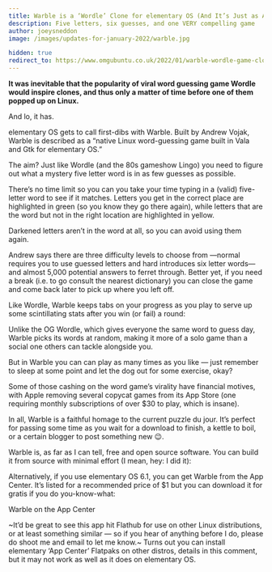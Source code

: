```yaml
---
title: Warble is a ‘Wordle’ Clone for elementary OS (And It’s Just as Addictive)
description: Five letters, six guesses, and one VERY compelling game
author: joeysneddon
image: /images/updates-for-january-2022/warble.jpg

hidden: true
redirect_to: https://www.omgubuntu.co.uk/2022/01/warble-wordle-game-clone-for-elementary-os
---
```


**It was inevitable that the popularity of viral word guessing game Wordle would inspire clones, and thus only a matter of time before one of them popped up on Linux.**

And lo, it has.

elementary OS gets to call first-dibs with Warble. Built by Andrew Vojak, Warble is described as a “native Linux word-guessing game built in Vala and Gtk for elementary OS.”

The aim? Just like Wordle (and the 80s gameshow Lingo) you need to figure out what a mystery five letter word is in as few guesses as possible.

There’s no time limit so you can you take your time typing in a (valid) five-letter word to see if it matches. Letters you get in the correct place are highlighted in green (so you know they go there again), while letters that are the word but not in the right location are highlighted in yellow.

Darkened letters aren’t in the word at all, so you can avoid using them again.

Andrew says there are three difficulty levels to choose from —normal requires you to use guessed letters and hard introduces six letter words— and almost 5,000 potential answers to ferret through. Better yet, if you need a break (i.e. to go consult the nearest dictionary) you can close the game and come back later to pick up where you left off.

Like Wordle, Warble keeps tabs on your progress as you play to serve up some scintillating stats after you win (or fail) a round:

Unlike the OG Wordle, which gives everyone the same word to guess day, Warble picks its words at random, making it more of a solo game than a social one others can tackle alongside you.

But in Warble you can can play as many times as you like — just remember to sleep at some point and let the dog out for some exercise, okay?

Some of those cashing on the word game’s virality have financial motives, with Apple removing several copycat games from its App Store (one requiring monthly subscriptions of over $30 to play, which is insane).

In all, Warble is a faithful homage to the current puzzle du jour. It’s perfect for passing some time as you wait for a download to finish, a kettle to boil, or a certain blogger to post something new 😉.

Warble is, as far as I can tell, free and open source software. You can build it from source with minimal effort (I mean, hey: I did it):

Alternatively, if you use elementary OS 6.1, you can get Warble from the App Center. It’s listed for a recommended price of $1 but you can download it for gratis if you do you-know-what:

Warble on the App Center

~It’d be great to see this app hit Flathub for use on other Linux distributions, or at least something similar — so if you hear of anything before I do, please do shoot me and email to let me know.~ Turns out you can install elementary ‘App Center’ Flatpaks on other distros, details in this comment, but it may not work as well as it does on elementary OS.
